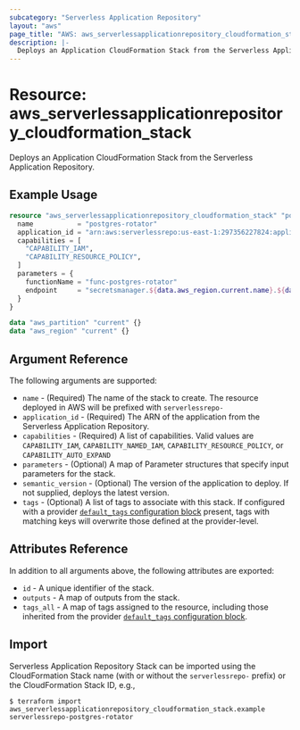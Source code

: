 ```yaml
---
subcategory: "Serverless Application Repository"
layout: "aws"
page_title: "AWS: aws_serverlessapplicationrepository_cloudformation_stack"
description: |-
  Deploys an Application CloudFormation Stack from the Serverless Application Repository.
---
```


# Resource: aws_serverlessapplicationrepository_cloudformation_stack

Deploys an Application CloudFormation Stack from the Serverless Application Repository.

## Example Usage

```terraform
resource "aws_serverlessapplicationrepository_cloudformation_stack" "postgres-rotator" {
  name           = "postgres-rotator"
  application_id = "arn:aws:serverlessrepo:us-east-1:297356227824:applications/SecretsManagerRDSPostgreSQLRotationSingleUser"
  capabilities = [
    "CAPABILITY_IAM",
    "CAPABILITY_RESOURCE_POLICY",
  ]
  parameters = {
    functionName = "func-postgres-rotator"
    endpoint     = "secretsmanager.${data.aws_region.current.name}.${data.aws_partition.current.dns_suffix}"
  }
}

data "aws_partition" "current" {}
data "aws_region" "current" {}
```

## Argument Reference

The following arguments are supported:

* `name` - (Required) The name of the stack to create. The resource deployed in AWS will be prefixed with `serverlessrepo-`
* `application_id` - (Required) The ARN of the application from the Serverless Application Repository.
* `capabilities` - (Required) A list of capabilities. Valid values are `CAPABILITY_IAM`, `CAPABILITY_NAMED_IAM`, `CAPABILITY_RESOURCE_POLICY`, or `CAPABILITY_AUTO_EXPAND`
* `parameters` - (Optional) A map of Parameter structures that specify input parameters for the stack.
* `semantic_version` - (Optional) The version of the application to deploy. If not supplied, deploys the latest version.
* `tags` - (Optional) A list of tags to associate with this stack. If configured with a provider [`default_tags` configuration block](https://registry.terraform.io/providers/hashicorp/aws/latest/docs#default_tags-configuration-block) present, tags with matching keys will overwrite those defined at the provider-level.

## Attributes Reference

In addition to all arguments above, the following attributes are exported:

* `id` - A unique identifier of the stack.
* `outputs` - A map of outputs from the stack.
* `tags_all` - A map of tags assigned to the resource, including those inherited from the provider [`default_tags` configuration block](https://registry.terraform.io/providers/hashicorp/aws/latest/docs#default_tags-configuration-block).

## Import

Serverless Application Repository Stack can be imported using the CloudFormation Stack name (with or without the `serverlessrepo-` prefix) or the CloudFormation Stack ID, e.g.,

```
$ terraform import aws_serverlessapplicationrepository_cloudformation_stack.example serverlessrepo-postgres-rotator
```
